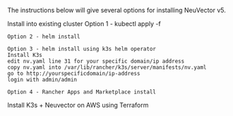 The instructions below will give several options for installing NeuVector v5.

Install into existing cluster
    Option 1 - kubectl apply -f 
    
    Option 2 - helm install
    
    Option 3 - helm install using k3s helm operator
    Install K3s
    edit nv.yaml line 31 for your specific domain/ip address
    copy nv.yaml into /var/lib/rancher/k3s/server/manifests/nv.yaml
    go to http://yourspecificdomain/ip-address
    login with admin/admin
    
    Option 4 - Rancher Apps and Marketplace install

Install K3s + Neuvector on AWS using Terraform


